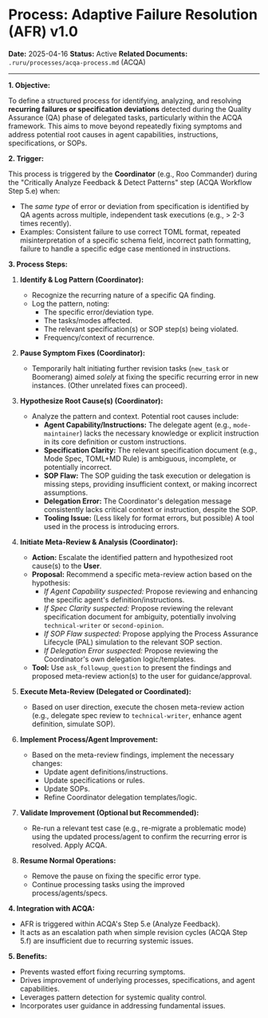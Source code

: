 # Process: Adaptive Failure Resolution (AFR) v1.0

**Date:** 2025-04-16
**Status:** Active
**Related Documents:** `.ruru/processes/acqa-process.md` (ACQA)

---

**1. Objective:**

To define a structured process for identifying, analyzing, and resolving **recurring failures or specification deviations** detected during the Quality Assurance (QA) phase of delegated tasks, particularly within the ACQA framework. This aims to move beyond repeatedly fixing symptoms and address potential root causes in agent capabilities, instructions, specifications, or SOPs.

**2. Trigger:**

This process is triggered by the **Coordinator** (e.g., Roo Commander) during the "Critically Analyze Feedback & Detect Patterns" step (ACQA Workflow Step 5.e) when:

*   The *same type* of error or deviation from specification is identified by QA agents across multiple, independent task executions (e.g., > 2-3 times recently).
*   Examples: Consistent failure to use correct TOML format, repeated misinterpretation of a specific schema field, incorrect path formatting, failure to handle a specific edge case mentioned in instructions.

**3. Process Steps:**

1.  **Identify & Log Pattern (Coordinator):**
    *   Recognize the recurring nature of a specific QA finding.
    *   Log the pattern, noting:
        *   The specific error/deviation type.
        *   The tasks/modes affected.
        *   The relevant specification(s) or SOP step(s) being violated.
        *   Frequency/context of recurrence.

2.  **Pause Symptom Fixes (Coordinator):**
    *   Temporarily halt initiating further revision tasks (`new_task` or Boomerang) aimed *solely* at fixing the specific recurring error in new instances. (Other unrelated fixes can proceed).

3.  **Hypothesize Root Cause(s) (Coordinator):**
    *   Analyze the pattern and context. Potential root causes include:
        *   **Agent Capability/Instructions:** The delegate agent (e.g., `mode-maintainer`) lacks the necessary knowledge or explicit instruction in its core definition or custom instructions.
        *   **Specification Clarity:** The relevant specification document (e.g., Mode Spec, TOML+MD Rule) is ambiguous, incomplete, or potentially incorrect.
        *   **SOP Flaw:** The SOP guiding the task execution or delegation is missing steps, providing insufficient context, or making incorrect assumptions.
        *   **Delegation Error:** The Coordinator's delegation message consistently lacks critical context or instruction, despite the SOP.
        *   **Tooling Issue:** (Less likely for format errors, but possible) A tool used in the process is introducing errors.

4.  **Initiate Meta-Review & Analysis (Coordinator):**
    *   **Action:** Escalate the identified pattern and hypothesized root cause(s) to the **User**.
    *   **Proposal:** Recommend a specific meta-review action based on the hypothesis:
        *   *If Agent Capability suspected:* Propose reviewing and enhancing the specific agent's definition/instructions.
        *   *If Spec Clarity suspected:* Propose reviewing the relevant specification document for ambiguity, potentially involving `technical-writer` or `second-opinion`.
        *   *If SOP Flaw suspected:* Propose applying the Process Assurance Lifecycle (PAL) simulation to the relevant SOP section.
        *   *If Delegation Error suspected:* Propose reviewing the Coordinator's own delegation logic/templates.
    *   **Tool:** Use `ask_followup_question` to present the findings and proposed meta-review action(s) to the user for guidance/approval.

5.  **Execute Meta-Review (Delegated or Coordinated):**
    *   Based on user direction, execute the chosen meta-review action (e.g., delegate spec review to `technical-writer`, enhance agent definition, simulate SOP).

6.  **Implement Process/Agent Improvement:**
    *   Based on the meta-review findings, implement the necessary changes:
        *   Update agent definitions/instructions.
        *   Update specifications or rules.
        *   Update SOPs.
        *   Refine Coordinator delegation templates/logic.

7.  **Validate Improvement (Optional but Recommended):**
    *   Re-run a relevant test case (e.g., re-migrate a problematic mode) using the updated process/agent to confirm the recurring error is resolved. Apply ACQA.

8.  **Resume Normal Operations:**
    *   Remove the pause on fixing the specific error type.
    *   Continue processing tasks using the improved process/agents/specs.

**4. Integration with ACQA:**

*   AFR is triggered within ACQA's Step 5.e (Analyze Feedback).
*   It acts as an escalation path when simple revision cycles (ACQA Step 5.f) are insufficient due to recurring systemic issues.

**5. Benefits:**

*   Prevents wasted effort fixing recurring symptoms.
*   Drives improvement of underlying processes, specifications, and agent capabilities.
*   Leverages pattern detection for systemic quality control.
*   Incorporates user guidance in addressing fundamental issues.
